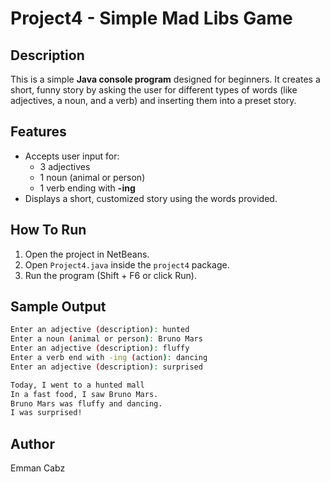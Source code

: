 # Project4 - Simple Mad Libs Game

## Description
This is a simple **Java console program** designed for beginners. It creates a short, funny story by asking the user for different types of words (like adjectives, a noun, and a verb) and inserting them into a preset story.

## Features
- Accepts user input for:
  - 3 adjectives
  - 1 noun (animal or person)
  - 1 verb ending with **-ing**
- Displays a short, customized story using the words provided.

## How To Run
1. Open the project in NetBeans.
2. Open `Project4.java` inside the `project4` package.
3. Run the program (Shift + F6 or click Run).

## Sample Output

```bash
Enter an adjective (description): hunted
Enter a noun (animal or person): Bruno Mars
Enter an adjective (description): fluffy
Enter a verb end with -ing (action): dancing
Enter an adjective (description): surprised

Today, I went to a hunted mall
In a fast food, I saw Bruno Mars.
Bruno Mars was fluffy and dancing.
I was surprised!
```

## Author
Emman Cabz
